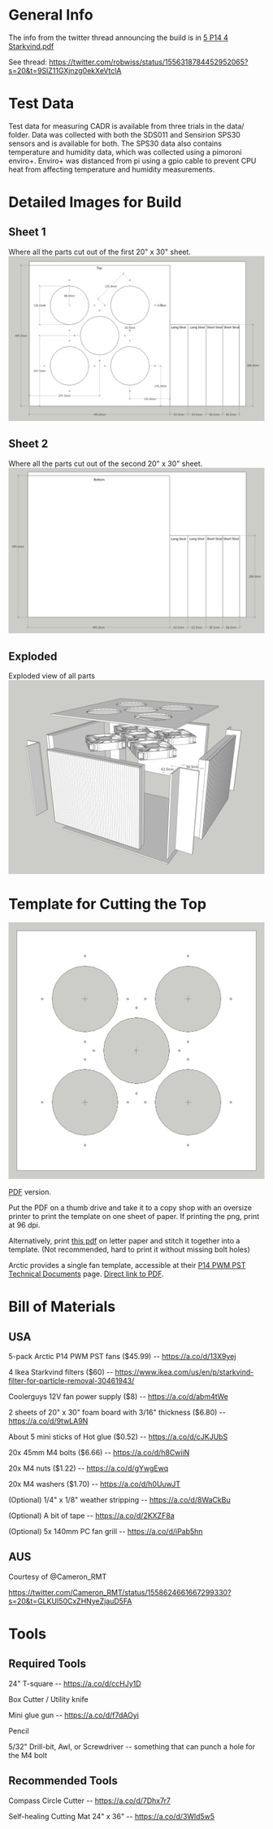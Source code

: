 # General Info

The info from the twitter thread announcing the build is in [5 P14 4 Starkvind.pdf](5%20P14%204%20Starkvind.pdf)

See thread: https://twitter.com/robwiss/status/1556318784452952065?s=20&t=9SlZ11GXjnzg0ekXeVtclA

# Test Data

Test data for measuring CADR is available from three trials in the data/ folder. Data was collected with both the SDS011 and Sensirion SPS30 sensors and is available for both. The SPS30 data also contains temperature and humidity data, which was collected using a pimoroni enviro+. Enviro+ was distanced from pi using a gpio cable to prevent CPU heat from affecting temperature and humidity measurements.

# Detailed Images for Build

## Sheet 1

Where all the parts cut out of the first 20" x 30" sheet.
![sheet-1](sheet_1.png)

## Sheet 2

Where all the parts cut out of the second 20" x 30" sheet.
![sheet-2](sheet_2.png)

## Exploded

Exploded view of all parts
![exploded](exploded.png)

# Template for Cutting the Top
![top-template](top_template.png)

[PDF](top_template_fullsize.pdf) version.

Put the PDF on a thumb drive and take it to a copy shop with an oversize printer to print the template on one sheet of paper. If printing the png, print at 96 dpi.

Alternatively, print [this pdf](top_template_lettersize.pdf) on letter paper and stitch it together into a template. (Not recommended, hard to print it without missing bolt holes)

Arctic provides a single fan template, accessible at their [P14 PWM PST Technical Documents](https://support.arctic.de/p14-pwm-pst/docs) page. [Direct link to PDF](https://support.arctic.de/products/p14-pwm-pst/techdocs/140mm_fan-Mounting_hole_pattern.pdf).

# Bill of Materials 

## USA

5-pack Arctic P14 PWM PST fans ($45.99) -- https://a.co/d/13X9yej

4 Ikea Starkvind filters ($60) -- https://www.ikea.com/us/en/p/starkvind-filter-for-particle-removal-30461943/

Coolerguys 12V fan power supply ($8) -- https://a.co/d/abm4tWe

2 sheets of 20" x 30" foam board with 3/16" thickness ($6.80) -- https://a.co/d/9twLA9N

About 5 mini sticks of Hot glue ($0.52) -- https://a.co/d/cJKJUbS

20x 45mm M4 bolts ($6.66) -- https://a.co/d/h8CwiiN

20x M4 nuts ($1.22) -- https://a.co/d/gYwgEwq

20x M4 washers ($1.70) --  https://a.co/d/h0UuwJT

(Optional) 1/4" x 1/8" weather stripping -- https://a.co/d/8WaCkBu

(Optional) A bit of tape -- https://a.co/d/2KXZF8a

(Optional) 5x 140mm PC fan grill -- https://a.co/d/iPab5hn

## AUS

Courtesy of @Cameron_RMT

https://twitter.com/Cameron_RMT/status/1558624661667299330?s=20&t=GLKUI50CxZHNyeZjauD5FA

# Tools

## Required Tools

24" T-square -- https://a.co/d/ccHJy1D

Box Cutter / Utility knife

Mini glue gun -- https://a.co/d/f7dAOyi

Pencil

5/32" Drill-bit, Awl, or Screwdriver -- something that can punch a hole for the M4 bolt

## Recommended Tools

Compass Circle Cutter -- https://a.co/d/7Dhx7r7

Self-healing Cutting Mat 24" x 36" -- https://a.co/d/3Wld5w5

